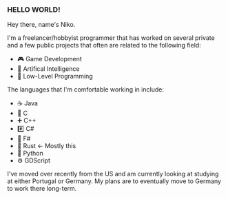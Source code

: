 ### HELLO WORLD!

Hey there, name's Niko.

I'm a freelancer/hobbyist programmer that has worked on several private and a few public projects that often are related to the following field:
- 🎮 Game Development
- 🤖 Artifical Intelligence
- 💾 Low-Level Programming

The languages that I'm comfortable working in include:
- ☕ Java
- 💙 C
- ➕ C++
- #️⃣ C#
- 🔷 F#
- 🦀 Rust   <- Mostly this
- 🐍 Python
- ⚙️ GDScript

I've moved over recently from the US and am currently looking at studying at either Portugal or Germany. My plans are to eventually move to Germany to work there long-term.
